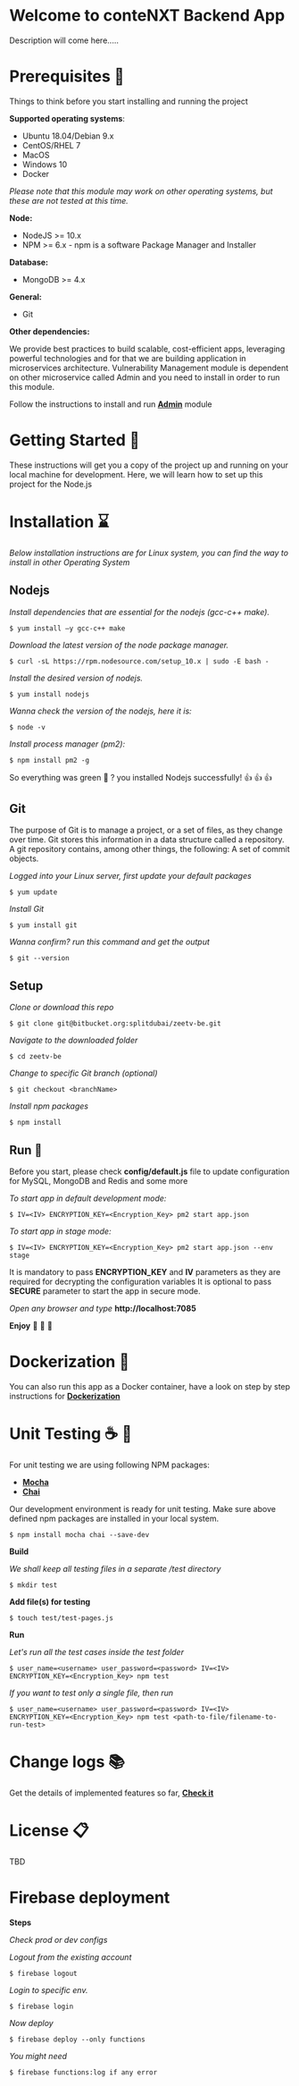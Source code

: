 # Welcome to conteNXT Backend App

Description will come here.....

# Prerequisites :star2:
 

Things to think before you start installing and running the project

**Supported operating systems**:

- Ubuntu 18.04/Debian 9.x
- CentOS/RHEL 7
- MacOS 
- Windows 10
- Docker

*Please note that this module may work on other operating systems, but these are not tested at this time.*

**Node:**

- NodeJS >= 10.x
- NPM >= 6.x - npm is a software Package Manager and Installer

**Database:**

- MongoDB >= 4.x

**General:**

- Git 

**Other dependencies:**

We provide best practices to build scalable, cost-efficient apps, leveraging powerful technologies and for that we are building application in microservices architecture. Vulnerability Management module is dependent on other microservice called Admin and you need to install in order to run this module.

Follow the instructions to install and run [**Admin**](https://bitbucket.org/splitdubai/zeetv-be/src/master/) module

# Getting Started   :sunrise_over_mountains: 

These instructions will get you a copy of the project up and running on your local machine for development.
Here, we will learn how to set up this project for the Node.js 

# Installation :hourglass:

*Below installation instructions are for Linux system, you can find the way to install in other Operating System*


## Nodejs

 *Install dependencies that are essential for the nodejs (*gcc-c++ make*).*

    $ yum install –y gcc-c++ make

 *Download the latest version of the node package manager.*

    $ curl -sL https://rpm.nodesource.com/setup_10.x | sudo -E bash -

 *Install the desired version of nodejs.*

    $ yum install nodejs

*Wanna check the version of the nodejs, here it is:*


    $ node -v

*Install process manager (pm2):*

    $ npm install pm2 -g

So everything was green :green_heart: ? you installed Nodejs successfully! :thumbsup: :thumbsup: :thumbsup:
## Git

The purpose of Git is to manage a project, or a set of files, as they change over time. Git stores this information in a data structure called a repository. A git repository contains, among other things, the following: A set of commit objects.

*Logged into your Linux server, first update your default packages*

    $ yum update    

*Install Git*

    $ yum install git

*Wanna confirm? run this command and get the output*

    $ git --version

## Setup 
*Clone or download this repo*

    $ git clone git@bitbucket.org:splitdubai/zeetv-be.git

*Navigate to the downloaded folder*

    $ cd zeetv-be

*Change to specific Git branch (optional)*

    $ git checkout <branchName>

*Install npm packages*

    $ npm install

## Run   :rocket:
 Before you start, please check **config/default.js** file to update configuration for MySQL, MongoDB and Redis and some more

*To start app in default development mode:*

    $ IV=<IV> ENCRYPTION_KEY=<Encryption_Key> pm2 start app.json    

*To start app in stage mode:*

    $ IV=<IV> ENCRYPTION_KEY=<Encryption_Key> pm2 start app.json --env stage

It is mandatory to pass **ENCRYPTION_KEY** and **IV** parameters as they are required for decrypting the configuration variables
It is optional to pass **SECURE** parameter to start the app in secure mode.

*Open any browser and type* **http://localhost:7085**


**Enjoy** :tada: :clap: :beers:

# Dockerization     :truck:
You can also run this app as a Docker container, have a look on step by step instructions for [**Dockerization**](https://bitbucket.org/splitdubai/zeetv-be/src/master/DOCKERIZATION.md)


# Unit Testing   :coffee: :tea:

For unit testing we are using following NPM packages:

* [**Mocha**](http://mochajs.org/)
* [**Chai**](http://chaijs.com/)

Our development environment is ready for unit testing. Make sure above defined npm packages are installed in your local system.  

    $ npm install mocha chai --save-dev

**Build**

*We shall keep all testing files in a separate /test directory*

    $ mkdir test

**Add file(s) for testing**

    $ touch test/test-pages.js

**Run**

*Let's run all the test cases inside the test folder*

    $ user_name=<username> user_password=<password> IV=<IV> ENCRYPTION_KEY=<Encryption_Key> npm test

*If you want to test only a single file, then run*

    $ user_name=<username> user_password=<password> IV=<IV> ENCRYPTION_KEY=<Encryption_Key> npm test <path-to-file/filename-to-run-test>

# Change logs  :books:

Get the details of implemented features so far, [**Check it**](https://bitbucket.org/splitdubai/zeetv-be/src/master/CHANGELOG.md)

# License    :clipboard:
  TBD

# Firebase deployment

**Steps**

*Check prod or dev configs*

*Logout from the existing account*

    $ firebase logout

*Login to specific env.* 
    
    $ firebase login

*Now deploy* 

    $ firebase deploy --only functions

*You might need*

    $ firebase functions:log if any error